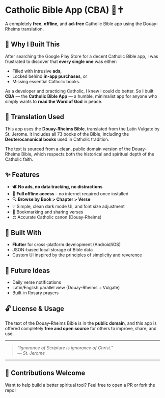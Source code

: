 # Catholic Bible App (CBA) 📖✝️

A completely **free**, **offline**, and **ad-free** Catholic Bible app using the Douay-Rheims translation.

## 🙏 Why I Built This

After searching the Google Play Store for a decent Catholic Bible app, I was frustrated to discover that **every single one** was either:
- Filled with intrusive **ads**,
- Locked behind **in-app purchases**, or
- Missing essential Catholic books.

As a developer and practicing Catholic, I knew I could do better. So I built **CBA** — the **Catholic Bible App** — a humble, minimalist app for anyone who simply wants to **read the Word of God** in peace.

## 📜 Translation Used

This app uses the **Douay-Rheims Bible**, translated from the Latin Vulgate by St. Jerome. It includes all 73 books of the Bible, including the **Deuterocanonical books** used in Catholic tradition.

The text is sourced from a clean, public domain version of the Douay-Rheims Bible, which respects both the historical and spiritual depth of the Catholic faith.

## ✨ Features

- 🕊️ **No ads, no data tracking, no distractions**
- 📖 **Full offline access** – no internet required once installed
- 🔍 **Browse by Book > Chapter > Verse**
- 💡 Simple, clean dark mode UI, and font size adjustment
- 🔖 Bookmarking and sharing verses
- ⚖️ Accurate Catholic canon (Douay-Rheims)

## 🚀 Built With

- **Flutter** for cross-platform development (Android/iOS)
- JSON-based local storage of Bible data
- Custom UI inspired by the principles of simplicity and reverence

## 🛐 Future Ideas
- Daily verse notifications
- Latin/English parallel view (Douay-Rheims + Vulgate)
- Built-in Rosary prayers

## 🔓 License & Usage

The text of the Douay-Rheims Bible is in the **public domain**, and this app is offered completely **free and open source** for others to improve, share, and use.

---

> *“Ignorance of Scripture is ignorance of Christ.”*  
> — *St. Jerome*

---

## 🙌 Contributions Welcome

Want to help build a better spiritual tool? Feel free to open a PR or fork the repo!

